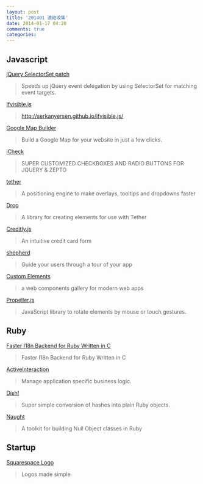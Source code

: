 ```yaml
---
layout: post
title: '201401 連結收集'
date: 2014-01-17 04:20
comments: true
categories: 
---
```

## Javascript

[jQuery SelectorSet patch](https://github.com/josh/jquery-selector-set)

> Speeds up jQuery event delegation by using SelectorSet for matching event targets.

[Ifvisible.js](http://serkanyersen.github.io/ifvisible.js/)

> http://serkanyersen.github.io/ifvisible.js/

[Google Map Builder](http://googlemapbuilder.mynameisdonald.com/)

> Build a Google Map for your website in just a few clicks.

[iCheck](http://fronteed.com/iCheck/)
> SUPER CUSTOMIZED CHECKBOXES AND RADIO BUTTONS FOR JQUERY & ZEPTO

[tether](https://github.com/HubSpot/tether)

> A positioning engine to make overlays, tooltips and dropdowns faster 

[Drop](http://github.hubspot.com/drop/docs/welcome/)

> A library for creating elements for use with Tether

[Creditly.js](https://github.com/wangjohn/creditly)

> An intuitive credit card form

[shepherd](https://github.com/HubSpot/shepherd)

> Guide your users through a tour of your app  

[Custom Elements](http://customelements.io/)

> a web components gallery for modern web apps

[Propeller.js](http://pixelscommander.com/polygon/propeller/)

> JavaScript library to rotate elements by mouse or touch gestures.

## Ruby

[Faster I18n Backend for Ruby Written in C](http://instructure.github.io/blog/2014/01/07/faster-ruby-i18n-backend-written-in-c/?utm_source=rubyweekly&utm_medium=email)

> Faster I18n Backend for Ruby Written in C

[ActiveInteraction](https://github.com/orgsync/active_interaction)

> Manage application specific business logic.

[Dish!](https://github.com/lassebunk/dish)

> Super simple conversion of hashes into plain Ruby objects.

[Naught](https://github.com/avdi/naught)

> A toolkit for building Null Object classes in Ruby

## Startup

[Squarespace Logo](http://www.squarespace.com/logo)

> Logos made simple


